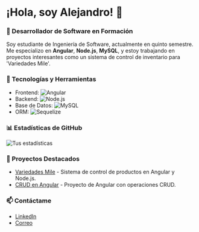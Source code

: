 # ¡Hola, soy Alejandro! 👋

### 🚀 Desarrollador de Software en Formación
Soy estudiante de Ingeniería de Software, actualmente en quinto semestre. Me especializo en **Angular**, **Node.js**, **MySQL**, y estoy trabajando en proyectos interesantes como un sistema de control de inventario para 'Variedades Mile'. 

### 🔧 Tecnologías y Herramientas
- Frontend: ![Angular](https://img.shields.io/badge/-Angular-DD0031?logo=angular&logoColor=white)
- Backend: ![Node.js](https://img.shields.io/badge/-Node.js-339933?logo=node.js&logoColor=white)
- Base de Datos: ![MySQL](https://img.shields.io/badge/-MySQL-4479A1?logo=mysql&logoColor=white)
- ORM: ![Sequelize](https://img.shields.io/badge/-Sequelize-52B0E7?logo=sequelize&logoColor=white)

### 📊 Estadísticas de GitHub
![Tus estadísticas](https://github-readme-stats.vercel.app/api?username=Alejoxo123&show_icons=true&theme=radical)

### 📌 Proyectos Destacados
- [Variedades Mile](https://github.com/Alejoxo123/Variedades-Mile) - Sistema de control de productos en Angular y Node.js.
- [CRUD en Angular](https://github.com/Alejoxo123/Angular-CRUD) - Proyecto de Angular con operaciones CRUD.

### 📫 Contáctame
- [LinkedIn]([https://www.linkedin.com/in/alejandro-castro-sanchez-939a4914a/])
- [Correo](mailto:alejandrosocastrosanchez@gmail.com)

